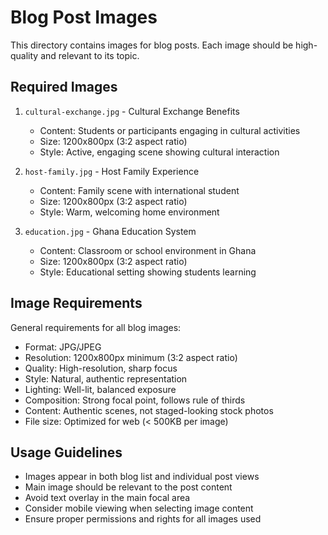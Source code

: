 # Blog Post Images

This directory contains images for blog posts. Each image should be high-quality and relevant to its topic.

## Required Images

1. `cultural-exchange.jpg` - Cultural Exchange Benefits
   - Content: Students or participants engaging in cultural activities
   - Size: 1200x800px (3:2 aspect ratio)
   - Style: Active, engaging scene showing cultural interaction

2. `host-family.jpg` - Host Family Experience
   - Content: Family scene with international student
   - Size: 1200x800px (3:2 aspect ratio)
   - Style: Warm, welcoming home environment

3. `education.jpg` - Ghana Education System
   - Content: Classroom or school environment in Ghana
   - Size: 1200x800px (3:2 aspect ratio)
   - Style: Educational setting showing students learning

## Image Requirements

General requirements for all blog images:
- Format: JPG/JPEG
- Resolution: 1200x800px minimum (3:2 aspect ratio)
- Quality: High-resolution, sharp focus
- Style: Natural, authentic representation
- Lighting: Well-lit, balanced exposure
- Composition: Strong focal point, follows rule of thirds
- Content: Authentic scenes, not staged-looking stock photos
- File size: Optimized for web (< 500KB per image)

## Usage Guidelines

- Images appear in both blog list and individual post views
- Main image should be relevant to the post content
- Avoid text overlay in the main focal area
- Consider mobile viewing when selecting image content
- Ensure proper permissions and rights for all images used 